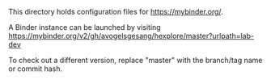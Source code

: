 This directory holds configuration files for https://mybinder.org/.

A Binder instance can be launched by visiting https://mybinder.org/v2/gh/avogelsgesang/hexplore/master?urlpath=lab-dev

To check out a different version, replace "master" with the branch/tag name or commit hash.
